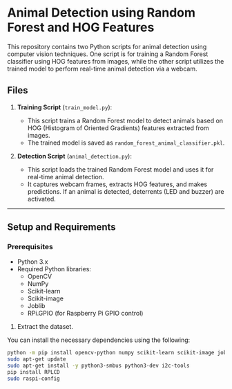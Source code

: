 # Animal Detection using Random Forest and HOG Features

This repository contains two Python scripts for animal detection using computer vision techniques. One script is for training a Random Forest classifier using HOG features from images, while the other script utilizes the trained model to perform real-time animal detection via a webcam.

## Files

1. **Training Script** (`train_model.py`): 
   - This script trains a Random Forest model to detect animals based on HOG (Histogram of Oriented Gradients) features extracted from images.
   - The trained model is saved as `random_forest_animal_classifier.pkl`.

2. **Detection Script** (`animal_detection.py`): 
   - This script loads the trained Random Forest model and uses it for real-time animal detection.
   - It captures webcam frames, extracts HOG features, and makes predictions. If an animal is detected, deterrents (LED and buzzer) are activated.

---

## Setup and Requirements

### Prerequisites

- Python 3.x
- Required Python libraries:
  - OpenCV
  - NumPy
  - Scikit-learn
  - Scikit-image
  - Joblib
  - RPi.GPIO (for Raspberry Pi GPIO control)
 
1. Extract the dataset.

You can install the necessary dependencies using the following:

```bash
python -m pip install opencv-python numpy scikit-learn scikit-image joblib RPi.GPIO
sudo apt-get update
sudo apt-get install -y python3-smbus python3-dev i2c-tools
pip install RPLCD
sudo raspi-config

